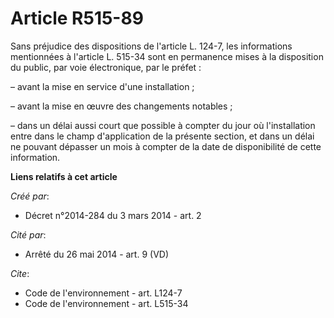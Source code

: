 # Article R515-89

Sans préjudice des dispositions de l'article L. 124-7, les informations mentionnées à l'article L. 515-34 sont en permanence
mises à la disposition du public, par voie électronique, par le préfet :

– avant la mise en service d'une installation ;

– avant la mise en œuvre des changements notables ;

– dans un délai aussi court que possible à compter du jour où l'installation entre dans le champ d'application de la présente
section, et dans un délai ne pouvant dépasser un mois à compter de la date de disponibilité de cette information.

**Liens relatifs à cet article**

_Créé par_:

  - Décret n°2014-284 du 3 mars 2014 - art. 2

_Cité par_:

  - Arrêté du 26 mai 2014 - art. 9 (VD)

_Cite_:

  - Code de l'environnement - art. L124-7
  - Code de l'environnement - art. L515-34
